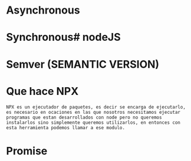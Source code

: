 # Asynchronous

# Synchronous# nodeJS

# Semver (SEMANTIC VERSION)

# Que hace NPX
    NPX es un ejecutador de paquetes, es decir se encarga de ejecutarlo, es necesario en ocaciones en las que nosotros necesitamos ejecutar programas que estan desarrollados con node pero no queremos instalarlos sino simplemente queremos utilizarlos, en entonces con esta herramienta podemos llamar a ese modulo.

# Promise